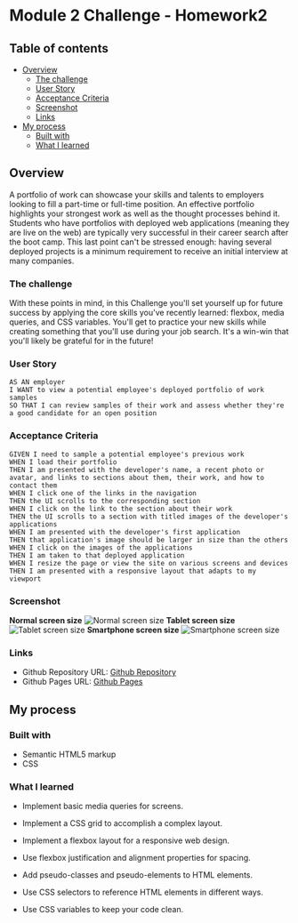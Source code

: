 # Module 2 Challenge - Homework2

## Table of contents

- [Overview](#overview)
  - [The challenge](#the-challenge)
  - [User Story](#user-story)
  - [Acceptance Criteria](#acceptance-criteria)
  - [Screenshot](#screenshot)
  - [Links](#links)
- [My process](#my-process)
  - [Built with](#built-with)
  - [What I learned](#what-i-learned)
 
## Overview

A portfolio of work can showcase your skills and talents to employers looking to fill a part-time or full-time position. An effective portfolio highlights your strongest work as well as the thought processes behind it. Students who have portfolios with deployed web applications (meaning they are live on the web) are typically very successful in their career search after the boot camp. This last point can't be stressed enough: having several deployed projects is a minimum requirement to receive an initial interview at many companies.

### The challenge

With these points in mind, in this Challenge you'll set yourself up for future success by applying the core skills you've recently learned: flexbox, media queries, and CSS variables. You'll get to practice your new skills while creating something that you'll use during your job search. It's a win-win that you'll likely be grateful for in the future!

### User Story

```
AS AN employer
I WANT to view a potential employee's deployed portfolio of work samples
SO THAT I can review samples of their work and assess whether they're a good candidate for an open position
```

### Acceptance Criteria

```
GIVEN I need to sample a potential employee's previous work
WHEN I load their portfolio
THEN I am presented with the developer's name, a recent photo or avatar, and links to sections about them, their work, and how to contact them
WHEN I click one of the links in the navigation
THEN the UI scrolls to the corresponding section
WHEN I click on the link to the section about their work
THEN the UI scrolls to a section with titled images of the developer's applications
WHEN I am presented with the developer's first application
THEN that application's image should be larger in size than the others
WHEN I click on the images of the applications
THEN I am taken to that deployed application
WHEN I resize the page or view the site on various screens and devices
THEN I am presented with a responsive layout that adapts to my viewport
```

### Screenshot
**Normal screen size**
![Normal screen size](./assets/images/Screenshots/NormalScreen.png)
**Tablet screen size**
![Tablet screen size](./assets/images/Screenshots/TabletScreen.png)
**Smartphone screen size**
![Smartphone screen size](./assets/images/Screenshots/SmartphoneScreen.png)


### Links

- Github Repository URL: [Github Repository](https://github.com/rmdn321/homework-2)
- Github Pages URL: [Github Pages]()

## My process

### Built with

- Semantic HTML5 markup
- CSS

### What I learned

- Implement basic media queries for screens.

- Implement a CSS grid to accomplish a complex layout.

- Implement a flexbox layout for a responsive web design.

- Use flexbox justification and alignment properties for spacing.

- Add pseudo-classes and pseudo-elements to HTML elements.

- Use CSS selectors to reference HTML elements in different ways.

- Use CSS variables to keep your code clean.






